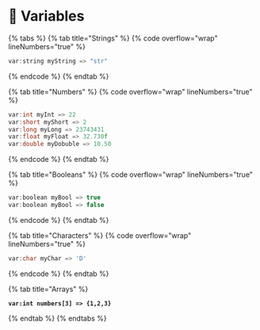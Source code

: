 # 💼 Variables



{% tabs %}
{% tab title="Strings" %}
{% code overflow="wrap" lineNumbers="true" %}
```cpp
var:string myString => "str"
```
{% endcode %}
{% endtab %}

{% tab title="Numbers" %}
{% code overflow="wrap" lineNumbers="true" %}
```cpp
var:int myInt => 22
var:short myShort => 2
var:long myLong => 23743431
var:float myFloat => 32.730f
var:double myDobuble => 10.50
```
{% endcode %}
{% endtab %}

{% tab title="Booleans" %}
{% code overflow="wrap" lineNumbers="true" %}
```cpp
var:boolean myBool => true
var:boolean myBool => false
```
{% endcode %}
{% endtab %}

{% tab title="Characters" %}
{% code overflow="wrap" lineNumbers="true" %}
```cpp
var:char myChar => 'D'
```
{% endcode %}
{% endtab %}

{% tab title="Arrays" %}
<pre class="language-cpp" data-overflow="wrap" data-line-numbers><code class="lang-cpp"><strong>var:int numbers[3] => {1,2,3}</strong></code></pre>
{% endtab %}
{% endtabs %}

